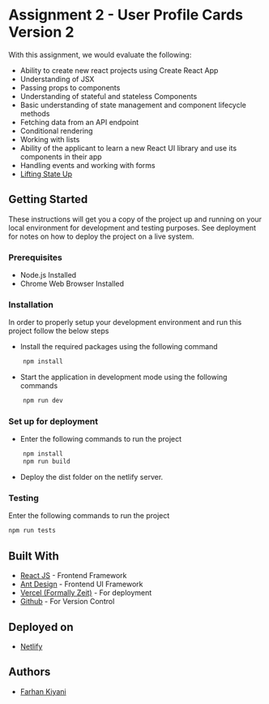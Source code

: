 # Assignment 2 - User Profile Cards Version 2
 
With this assignment, we would evaluate the following:

* Ability to create new react projects using Create React App
* Understanding of JSX
* Passing props to components
* Understanding of stateful and stateless Components
* Basic understanding of state management and component lifecycle methods
* Fetching data from an API endpoint
* Conditional rendering
* Working with lists
* Ability of the applicant to learn a new React UI library and use its components in their app
* Handling events and working with forms
* [Lifting State Up](https://reactjs.org/docs/lifting-state-up.html)


## Getting Started

These instructions will get you a copy of the project up and running on your local environment for development and testing
purposes. See deployment for notes on how to deploy the project on a live system.

### Prerequisites

* Node.js Installed
* Chrome Web Browser Installed

### Installation

In order to properly setup your development environment and run this project follow the below steps

* Install the required packages using the following command

```bash
    npm install
```
* Start the application in development mode using the following commands
```bash
	npm run dev
```

### Set up for deployment

* Enter the following commands to run the project

```bash
    npm install
    npm run build
```

* Deploy the dist folder on the netlify server.

### Testing

Enter the following commands to run the project

```bash
npm run tests
```

## Built With


* [React JS](https://reactjs.org/) - Frontend Framework
* [Ant Design](https://ant.design/) - Frontend UI Framework
* [Vercel (Formally Zeit)](https://vercel.com/) - For deployment
* [Github](https://github.com/) - For Version Control

## Deployed on

* [Netlify](https://react-assignmnet-2.vercel.app/)

## Authors

* [Farhan Kiyani](https://github.com/farhan2742)